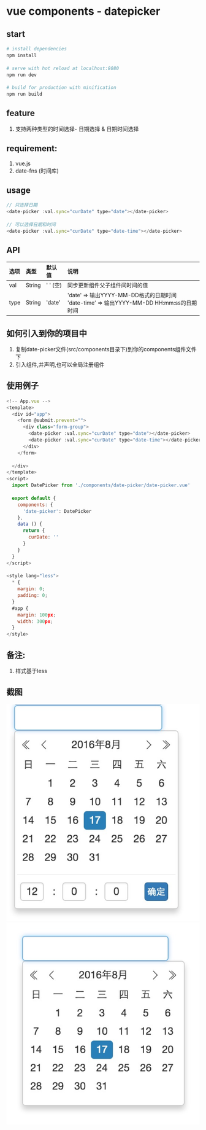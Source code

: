 # vue components - datepicker

## start
``` bash
# install dependencies
npm install

# serve with hot reload at localhost:8080
npm run dev

# build for production with minification
npm run build
```
## feature
 1. 支持两种类型的时间选择- 日期选择 & 日期时间选择
 
## requirement:
 1. vue.js
 2. date-fns (时间库)
## usage

```javascript
// 只选择日期
<date-picker :val.sync="curDate" type="date"></date-picker>

// 可以选择日期和时间
<date-picker :val.sync="curDate" type="date-time"></date-picker>
```

## API

|  选项   |   类型    | 默认值    | 说明 |
| :----   |  :----   | :----    | :----|
|   val   |   String  | ' ' (空)  | 同步更新组件父子组件间时间的值|
| type    | String    |  'date'   | 'date' => 输出YYYY-MM-DD格式的日期时间  <br>   'date-time' => 输出YYYY-MM-DD HH:mm:ss的日期时间|

## 如何引入到你的项目中
  1. 复制date-picker文件(src/components目录下)到你的components组件文件下
  2. 引入组件,并声明,也可以全局注册组件

## 使用例子
```javascript
<!-- App.vue -->
<template>
  <div id="app">
    <form @submit.prevent="">
      <div class="form-group">
        <date-picker :val.sync="curDate" type="date"></date-picker>
        <date-picker :val.sync="curDate" type="date-time"></date-picker>
      </div>
    </form>

  </div>
</template>
<script>
  import DatePicker from './components/date-picker/date-picker.vue'

  export default {
    components: {
      'date-picker': DatePicker
    },
    data () {
      return {
        curDate: ''
      }
    }
  }
</script>

<style lang="less">
  * {
    margin: 0;
    padding: 0;
  }
  #app {
    margin: 100px;
    width: 300px;
  }
</style>

```
## 备注:

 1. 样式基于less

## 截图

![](src/assets/date-time.png)
![](src/assets/date.png)
